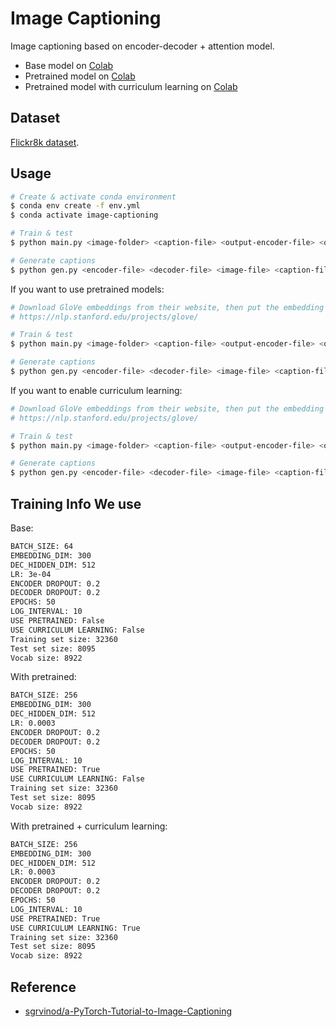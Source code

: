 # Image Captioning

Image captioning based on encoder-decoder + attention model.

- Base model on [Colab](https://colab.research.google.com/drive/1aFnnkRAHTLmAjj7YjIisF6XmVl5Ohxko?usp=sharing)
- Pretrained model on [Colab](https://colab.research.google.com/drive/1yA_IaIxGhbU7iBrIGiS0PpQ8U9F4iSI-?usp=sharing)
- Pretrained model with curriculum learning on [Colab](https://colab.research.google.com/drive/10DjYB8wnnWjcjUj8Vo1TSKmny11IdrXL?usp=sharing)

## Dataset

[Flickr8k dataset](https://www.kaggle.com/adityajn105/flickr8k?select=Images).

## Usage

```bash
# Create & activate conda environment
$ conda env create -f env.yml
$ conda activate image-captioning

# Train & test
$ python main.py <image-folder> <caption-file> <output-encoder-file> <output-decoder-file>

# Generate captions
$ python gen.py <encoder-file> <decoder-file> <image-file> <caption-file>
```

If you want to use pretrained models:

```bash
# Download GloVe embeddings from their website, then put the embedding file you want under data/
# https://nlp.stanford.edu/projects/glove/

# Train & test
$ python main.py <image-folder> <caption-file> <output-encoder-file> <output-decoder-file> --embedding-dim <emb-dim> --use-pretrained

# Generate captions
$ python gen.py <encoder-file> <decoder-file> <image-file> <caption-file> --embedding-dim <emb-dim> --use-pretrained
```

If you want to enable curriculum learning:

```bash
# Download GloVe embeddings from their website, then put the embedding file you want under data/
# https://nlp.stanford.edu/projects/glove/

# Train & test
$ python main.py <image-folder> <caption-file> <output-encoder-file> <output-decoder-file> --use-curriculum-learning

# Generate captions
$ python gen.py <encoder-file> <decoder-file> <image-file> <caption-file> --use-curriculum-learning
```

## Training Info We use

Base:

```bash
BATCH_SIZE: 64
EMBEDDING_DIM: 300
DEC_HIDDEN_DIM: 512
LR: 3e-04
ENCODER DROPOUT: 0.2
DECODER DROPOUT: 0.2
EPOCHS: 50
LOG_INTERVAL: 10
USE PRETRAINED: False
USE CURRICULUM LEARNING: False
Training set size: 32360
Test set size: 8095
Vocab size: 8922
```

With pretrained:

```bash
BATCH_SIZE: 256
EMBEDDING_DIM: 300
DEC_HIDDEN_DIM: 512
LR: 0.0003
ENCODER DROPOUT: 0.2
DECODER DROPOUT: 0.2
EPOCHS: 50
LOG_INTERVAL: 10
USE PRETRAINED: True
USE CURRICULUM LEARNING: False
Training set size: 32360
Test set size: 8095
Vocab size: 8922
```

With pretrained + curriculum learning:

```bash
BATCH_SIZE: 256
EMBEDDING_DIM: 300
DEC_HIDDEN_DIM: 512
LR: 0.0003
ENCODER DROPOUT: 0.2
DECODER DROPOUT: 0.2
EPOCHS: 50
LOG_INTERVAL: 10
USE PRETRAINED: True
USE CURRICULUM LEARNING: True
Training set size: 32360
Test set size: 8095
Vocab size: 8922
```

## Reference

- [sgrvinod/a-PyTorch-Tutorial-to-Image-Captioning](https://github.com/sgrvinod/a-PyTorch-Tutorial-to-Image-Captioning)
